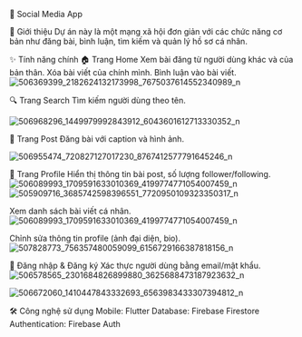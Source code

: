 📱 Social Media App 

🌟 Giới thiệu
Dự án này là một mạng xã hội đơn giản với các chức năng cơ bản như đăng bài, bình luận, tìm kiếm và quản lý hồ sơ cá nhân.


✨ Tính năng chính
🏠 Trang Home
Xem bài đăng từ người dùng khác và của bản thân.
Xóa bài viết của chính mình.
Bình luận vào bài viết.
![506369399_2182624132173998_7675037614552340989_n](https://github.com/user-attachments/assets/44962666-d82d-4963-bb14-66dc05711679)

🔍 Trang Search
Tìm kiếm người dùng theo tên.

![506968296_1449979992843912_6043601612713330352_n](https://github.com/user-attachments/assets/c563f87b-79a1-4a3f-a5e7-01eb9d5f6bdb)


📸 Trang Post
Đăng bài với caption và hình ảnh.

![506955474_720827127017230_8767412577791645246_n](https://github.com/user-attachments/assets/4e87dc26-87d8-4cb6-90ee-45e0b752f90e)


👤 Trang Profile
Hiển thị thông tin bài post, số lượng follower/following.
![506089993_1709591633010369_4199774771054007459_n](https://github.com/user-attachments/assets/2b33309b-61ac-42b1-9f5f-7cad683a7e00)
![505909716_3685742598396551_7720950109323350317_n](https://github.com/user-attachments/assets/a265f1cd-f5f3-4f87-88e0-2d6c0312d5d3)


Xem danh sách bài viết cá nhân.
![506089993_1709591633010369_4199774771054007459_n](https://github.com/user-attachments/assets/a3aaf929-7704-4d27-9353-19e5f5e51a52)


Chỉnh sửa thông tin profile (ảnh đại diện, bio).
![507828773_756357480059099_6156729166387818156_n](https://github.com/user-attachments/assets/c8212bde-8c4b-4130-90e0-fa10ce1fea3d)



🔐 Đăng nhập & Đăng ký
Xác thực người dùng bằng email/mật khẩu.
![506578565_2301684826899880_3625688473187923632_n](https://github.com/user-attachments/assets/083f3165-f62b-44f4-bd34-24eeb8b05434)


![506672060_1410447843332693_6563983433307394812_n](https://github.com/user-attachments/assets/34c72889-88d4-47b4-aecd-ef020cbb0b1b)


🛠 Công nghệ sử dụng
Mobile: Flutter
Database: Firebase Firestore
Authentication: Firebase Auth
